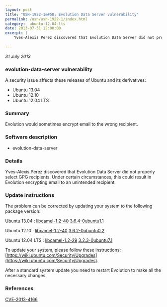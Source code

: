 ```yaml
---
layout: post
title: "USN-1922-1&#58; Evolution Data Server vulnerability"
permalink: /usn/usn-1922-1/index.html
category:  ubuntu-12.04-lts
date: 2013-07-31 12:00:00
excerpt: |
    Yves-Alexis Perez discovered that Evolution Data Server did not properly select GPG recipients. Under certain circumstances, this could result in Evolution encrypting email to an unintended recipient. 
    
--- 
```

 
 

*31 July 2013*

### evolution-data-server vulnerability

A security issue affects these releases of Ubuntu and its derivatives:

* Ubuntu 13.04
* Ubuntu 12.10
* Ubuntu 12.04 LTS

### Summary

Evolution would sometimes encrypt email to the wrong recipient. 

### Software description

* evolution-data-server 

### Details

Yves-Alexis Perez discovered that Evolution Data Server did not properly select GPG recipients. Under certain circumstances, this could result in Evolution encrypting email to an unintended recipient. 

### Update instructions

The problem can be corrected by updating your system to the following package version:

Ubuntu 13.04
 : [libcamel-1.2-40](https://launchpad.net/ubuntu/+source/evolution-data-server) <span> [3.6.4-0ubuntu1.1](https://launchpad.net/ubuntu/+source/evolution-data-server/3.6.4-0ubuntu1.1) </span> 

Ubuntu 12.10
 : [libcamel-1.2-40](https://launchpad.net/ubuntu/+source/evolution-data-server) <span> [3.6.2-0ubuntu0.2](https://launchpad.net/ubuntu/+source/evolution-data-server/3.6.2-0ubuntu0.2) </span> 

Ubuntu 12.04 LTS
 : [libcamel-1.2-29](https://launchpad.net/ubuntu/+source/evolution-data-server) <span> [3.2.3-0ubuntu7.1](https://launchpad.net/ubuntu/+source/evolution-data-server/3.2.3-0ubuntu7.1) </span> 

To update your system, please follow these instructions: [https://wiki.ubuntu.com/Security/Upgrades](https://wiki.ubuntu.com/Security/Upgrades).

After a standard system update you need to restart Evolution to make all the necessary changes. 

### References

 
 [CVE-2013-4166](http://people.ubuntu.com/~ubuntu-security/cve/CVE-2013-4166)
 

